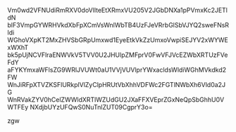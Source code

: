 Vm0wd2VFNUdiRmRXV0doVllteEtXRmxVU205V2JGbDNXa1pPVmxKc2JETldN
blF3VmpGYWRHVkdXbFpXCmVsWnlWbTB4UzFJeVRrbGlSbVJYQ2sweFNsRldi
WGhoVXpKT2MxZHVSbGRpUmxwd1EyeEtkVkZzUmxoVwpiSEJYV2xWYWExWXhT
bk5pUjNCVFlraENWVkV5TVV0U2JHUlpZMFprV0FwVFJVcEZWbXRTUzFVeFdY
aFYKYmxaWFlsZG9WRlJVUWt0aU1VVjVUVlprYWxacldsWldiWGhMVkdkd2FW
WnJiRFpXTVZKSFlURkplVlZyClpHRUtVbXhhVDFWc2FGTlNWbXh6Vld0a2JG
WnRVakZYV0hCelZWWldXRTlWZUdGU2JXaFFXVEprZGxNeQpSbGhhU0VWTFEy
NXdjbUYzUFQwS0NuTnlZUT09CgprY3o=

zgw